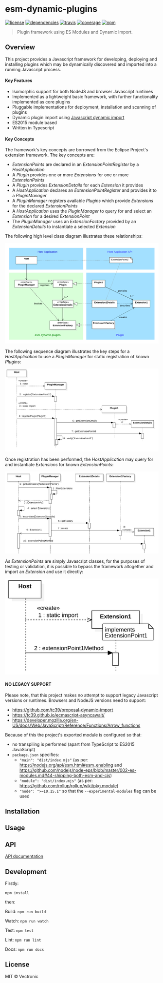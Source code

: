 # esm-dynamic-plugins
[![license](https://img.shields.io/github/license/flowscripter/esm-dynamic-plugins.svg)](https://github.com/flowscripter/esm-dynamic-plugins/blob/master/LICENSE.md)
[![dependencies](https://img.shields.io/david/flowscripter/esm-dynamic-plugins.svg)](https://david-dm.org/flowscripter/esm-dynamic-plugins)
[![travis](https://api.travis-ci.com/flowscripter/esm-dynamic-plugins.svg)](https://travis-ci.com/flowscripter/esm-dynamic-plugins)
[![coverage](https://sonarcloud.io/api/project_badges/measure?project=flowscripter_esm-dynamic-plugins&metric=coverage)](https://sonarcloud.io/dashboard?id=flowscripter_esm-dynamic-plugins)
[![npm](https://img.shields.io/npm/v/@flowscripter/esm-dynamic-plugins.svg)](https://www.npmjs.com/package/@flowscripter/esm-dynamic-plugins)

> Plugin framework using ES Modules and Dynamic Import.

## Overview

This project provides a Javascript framework for developing, deploying and installing plugins which may be dynamically 
discovered and imported into a running Javascript process. 

#### Key Features 

* Isomorphic support for both NodeJS and browser Javascript runtimes
* Implemented as a lightweight basic framework, with further functionality implemented as core plugins
* Pluggable implementations for deployment, installation and scanning of plugins 
* Dynamic plugin import using [Javascript dynamic import](https://github.com/tc39/proposal-dynamic-import)
* ES2015 module based
* Written in Typescript

#### Key Concepts

The framework's key concepts are borrowed from the Eclipse Project's extension framework. The key concepts are:
 
* *ExtensionPoints* are declared in an *ExtensionPointRegister* by a *HostApplication*
* A *Plugin* provides one or more *Extensions* for one or more *ExtensionPoints*
* A *Plugin* provides *ExtensionDetails* for each *Extension* it provides
* A *HostApplication* declares an *ExtensionPointRegister* and provides it to a *PluginManager*
* A *PluginManager* registers available *Plugins* which provide *Extensions* for the declared *ExtensionPoints*
* A *HostApplication* uses the *PluginManager* to query for and select an *Extension* for a desired *ExtensionPoint*
* The *PluginManager* uses an *ExtensionFactory* provided by an *ExtensionDetails* to instantiate a selected *Extension* 

The following high level class diagram illustrates these relationships:

![High Level Class Diagram](images/high_level_class_diagram.png "High Level Class Diagram")

The following sequence diagram illustrates the key steps for a *HostApplication* to use a *PluginManager* for static registration of known *Plugins*: 

![Static Registration Sequence Diagram](images/static_registration_sequence_diagram.png "Static Registration Sequence Diagram")

Once registration has been performed, the *HostApplication* may query for and instantiate *Extensions* for known *ExtensionPoints*:

![Query and Instantiation Sequence Diagram](images/query_and_instantiation_sequence_diagram.png "Query and Instantiation Sequence Diagram")

As *ExtensionPoints* are simply Javascript classes, for the purposes of testing or validation, it is 
possible to bypass the framework altogether and import an *Extension* and use it directly:
 
![Direct Instantiation Sequence Diagram](images/direct_instantiation_sequence_diagram.png "Direct Instantiation Sequence Diagram")

#### NO LEGACY SUPPORT

Please note, that this project makes no attempt to support legacy Javascript versions or runtimes. 
Browsers and NodeJS versions need to support:

* https://github.com/tc39/proposal-dynamic-import
* https://tc39.github.io/ecmascript-asyncawait/
* https://developer.mozilla.org/en-US/docs/Web/JavaScript/Reference/Functions/Arrow_functions

Because of this the project's exported module is configured so that:
 
* no transpiling is performed (apart from TypeScript to ES2015 JavaScript)
* `package.json` specifies:
    * `"main": "dist/index.mjs"` (as per: https://nodejs.org/api/esm.html#esm_enabling and
https://github.com/nodejs/node-eps/blob/master/002-es-modules.md#44-shipping-both-esm-and-cjs)
    * `"module": "dist/index.mjs"` (as per: https://github.com/rollup/rollup/wiki/pkg.module)
    * `"node": ">=10.15.1"` so that the `--experimental-modules` flag can be used

## Installation

## Usage

## API

[API documentation](https://flowscripter.github.io/esm-dynamic-plugins)

## Development

Firstly: 

```
npm install
```

then:

Build: `npm run build`

Watch: `npm run watch`

Test: `npm test`

Lint: `npm run lint`

Docs: `npm run docs`

## License

MIT © Vectronic
